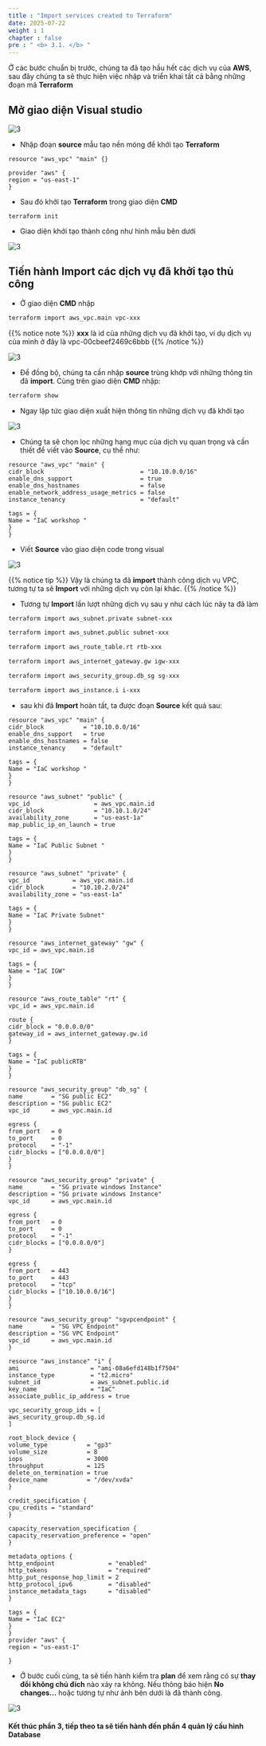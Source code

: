 ```yaml
---
title : "Import services created to Terraform"
date: 2025-07-22
weight : 1
chapter : false
pre : " <b> 3.1. </b> "
---
```


Ở các bước chuẩn bị trước, chúng ta đã tạo hầu hết các dịch vụ của **AWS**, sau đây chúng ta sẽ thực hiện việc nhập và triển khai tất cả bằng những đoạn mã **Terraform**

## Mở giao diện **Visual studio**

![3](/images/imageAWS/iac1.png)

  - Nhập đoạn **source** mẫu tạo nền móng để khởi tạo **Terraform**
```
resource "aws_vpc" "main" {}

provider "aws" {
region = "us-east-1"
}
```
  - Sau đó khởi tạo **Terraform** trong giao diện **CMD**
```
terraform init
```
  - Giao diện khởi tạo thành công như hình mẫu bên dưới

![3](/images/imageAWS/iac2.png)

## Tiến hành Import các dịch vụ đã khởi tạo thủ công 

  - Ở giao diện **CMD** nhập 
  ```bash
  terraform import aws_vpc.main vpc-xxx
  ```

{{% notice note %}}
  **xxx** là id của những dịch vụ đã khởi tạo, ví dụ dịch vụ của mình ở đây là vpc-00cbeef2469c6bbb
{{% /notice %}}

![3](/images/imageAWS/iac3.png)

 - Để đồng bộ, chúng ta cần nhập **source** trùng khớp với những thông tin đã **import**. Cùng trên giao diện **CMD** nhập:
 ```bash
terraform show
 ``` 
  - Ngay lập tức giao diện xuất hiện thông tin những dịch vụ đã khởi tạo  

![3](/images/imageAWS/iac4.png)

  - Chúng ta sẽ chọn lọc những hạng mục của dịch vụ quan trọng và cần thiết để viết vào **Source**, cụ thể như:

```
resource "aws_vpc" "main" {
cidr_block                           = "10.10.0.0/16"
enable_dns_support                   = true
enable_dns_hostnames                 = false
enable_network_address_usage_metrics = false
instance_tenancy                     = "default"

tags = {
Name = "IaC workshop "
}
}
```
  - Viết **Source** vào giao diện code trong visual 

![3](/images/imageAWS/iac5.png)

{{% notice tip %}}
  Vậy là chúng ta đã **import** thành công dịch vụ VPC, tương tự ta sẽ **Import** với những dịch vụ còn lại khác.
{{% /notice %}}

  - Tương tự **Import** lần lượt những dịch vụ sau y như cách lúc nãy ta đã làm  
 
```bash
terraform import aws_subnet.private subnet-xxx

terraform import aws_subnet.public subnet-xxx

terraform import aws_route_table.rt rtb-xxx

terraform import aws_internet_gateway.gw igw-xxx

terraform import aws_security_group.db_sg sg-xxx

terraform import aws_instance.i i-xxx
```

  - sau khi đã **Import** hoàn tất, ta được đoạn **Source** kết quả sau:

```
resource "aws_vpc" "main" {
cidr_block           = "10.10.0.0/16"
enable_dns_support   = true
enable_dns_hostnames = false
instance_tenancy     = "default"

tags = {
Name = "IaC workshop "
}
}

resource "aws_subnet" "public" {
vpc_id                  = aws_vpc.main.id
cidr_block              = "10.10.1.0/24"
availability_zone       = "us-east-1a"
map_public_ip_on_launch = true

tags = {
Name = "IaC Public Subnet "
}
}

resource "aws_subnet" "private" {
vpc_id            = aws_vpc.main.id
cidr_block        = "10.10.2.0/24"
availability_zone = "us-east-1a"

tags = {
Name = "IaC Private Subnet"
}
}

resource "aws_internet_gateway" "gw" {
vpc_id = aws_vpc.main.id

tags = {
Name = "IaC IGW"
}
}

resource "aws_route_table" "rt" {
vpc_id = aws_vpc.main.id

route {
cidr_block = "0.0.0.0/0"
gateway_id = aws_internet_gateway.gw.id
}

tags = {
Name = "IaC publicRTB"
}
}

resource "aws_security_group" "db_sg" {
name        = "SG public EC2"
description = "SG public EC2"
vpc_id      = aws_vpc.main.id

egress {
from_port   = 0
to_port     = 0
protocol    = "-1"
cidr_blocks = ["0.0.0.0/0"]
}
}

resource "aws_security_group" "private" {
name        = "SG private windows Instance"
description = "SG private windows Instance"
vpc_id      = aws_vpc.main.id

egress {
from_port   = 0
to_port     = 0
protocol    = "-1"
cidr_blocks = ["0.0.0.0/0"]
}

egress {
from_port   = 443
to_port     = 443
protocol    = "tcp"
cidr_blocks = ["10.10.0.0/16"]
}
}

resource "aws_security_group" "sgvpcendpoint" {
name        = "SG VPC Endpoint"
description = "SG VPC Endpoint"
vpc_id      = aws_vpc.main.id
}

resource "aws_instance" "i" {
ami                    = "ami-08a6efd148b1f7504"
instance_type          = "t2.micro"
subnet_id              = aws_subnet.public.id
key_name               = "IaC"
associate_public_ip_address = true

vpc_security_group_ids = [
aws_security_group.db_sg.id
]

root_block_device {
volume_type           = "gp3"
volume_size           = 8
iops                  = 3000
throughput            = 125
delete_on_termination = true
device_name           = "/dev/xvda"
}

credit_specification {
cpu_credits = "standard"
}

capacity_reservation_specification {
capacity_reservation_preference = "open"
}

metadata_options {
http_endpoint               = "enabled"
http_tokens                 = "required"
http_put_response_hop_limit = 2
http_protocol_ipv6          = "disabled"
instance_metadata_tags      = "disabled"
}

tags = {
Name = "IaC EC2"
}
}
provider "aws" {
region = "us-east-1"

}
```
  - Ở bước cuối cùng, ta sẽ tiến hành kiểm tra **plan** để xem rằng có sự **thay đổi không chủ đích** nào xảy ra không. Nếu thông báo hiện **No changes...** hoặc tương tự như ảnh bên dưới là đã thành công.
  
![3](/images/imageAWS/iac6.png)


#### Kết thúc phần 3, tiếp theo ta sẽ tiến hành đến phần 4 quản lý cấu hình **Database**